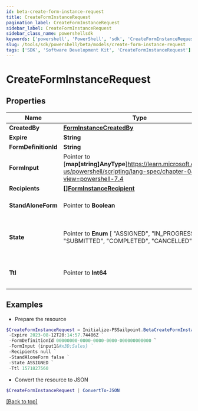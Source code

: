 ```yaml
---
id: beta-create-form-instance-request
title: CreateFormInstanceRequest
pagination_label: CreateFormInstanceRequest
sidebar_label: CreateFormInstanceRequest
sidebar_class_name: powershellsdk
keywords: ['powershell', 'PowerShell', 'sdk', 'CreateFormInstanceRequest'] 
slug: /tools/sdk/powershell/beta/models/create-form-instance-request
tags: ['SDK', 'Software Development Kit', 'CreateFormInstanceRequest']
---
```



# CreateFormInstanceRequest

## Properties

Name | Type | Description | Notes
------------ | ------------- | ------------- | -------------
**CreatedBy** |  [**FormInstanceCreatedBy**](form-instance-created-by) |  | [required]
**Expire** |  **String** | Expire is required | [required]
**FormDefinitionId** |  **String** | FormDefinitionID is the id of the form definition that created this form | [required]
**FormInput** |  Pointer to [**map[string]AnyType**]https://learn.microsoft.com/en-us/powershell/scripting/lang-spec/chapter-04?view=powershell-7.4 | FormInput is an object of form input labels to value | [optional] 
**Recipients** |  [**[]FormInstanceRecipient**](form-instance-recipient) | Recipients is required | [required]
**StandAloneForm** |  Pointer to **Boolean** | StandAloneForm is a boolean flag to indicate if this form should be available for users to complete via the standalone form UI or should this only be available to be completed by as an embedded form | [optional] [default to $false]
**State** |  Pointer to  **Enum** [  "ASSIGNED",    "IN_PROGRESS",    "SUBMITTED",    "COMPLETED",    "CANCELLED" ] | State is required, if not present initial state is FormInstanceStateAssigned ASSIGNED FormInstanceStateAssigned IN_PROGRESS FormInstanceStateInProgress SUBMITTED FormInstanceStateSubmitted COMPLETED FormInstanceStateCompleted CANCELLED FormInstanceStateCancelled | [optional] 
**Ttl** |  Pointer to **Int64** | TTL an epoch timestamp in seconds, it most be in seconds or dynamodb will ignore it SEE: https://docs.aws.amazon.com/amazondynamodb/latest/developerguide/time-to-live-ttl-before-you-start.html | [optional] 

## Examples

- Prepare the resource
```powershell
$CreateFormInstanceRequest = Initialize-PSSailpoint.BetaCreateFormInstanceRequest  -CreatedBy null `
 -Expire 2023-08-12T20:14:57.74486Z `
 -FormDefinitionId 00000000-0000-0000-0000-000000000000 `
 -FormInput {input1&#x3D;Sales} `
 -Recipients null `
 -StandAloneForm false `
 -State ASSIGNED `
 -Ttl 1571827560
```

- Convert the resource to JSON
```powershell
$CreateFormInstanceRequest | ConvertTo-JSON
```


[[Back to top]](#) 

